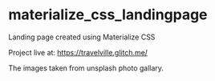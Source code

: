 # materialize_css_landingpage
Landing page created using Materialize CSS

Project live at: https://travelville.glitch.me/

The images taken from unsplash photo gallary. 
